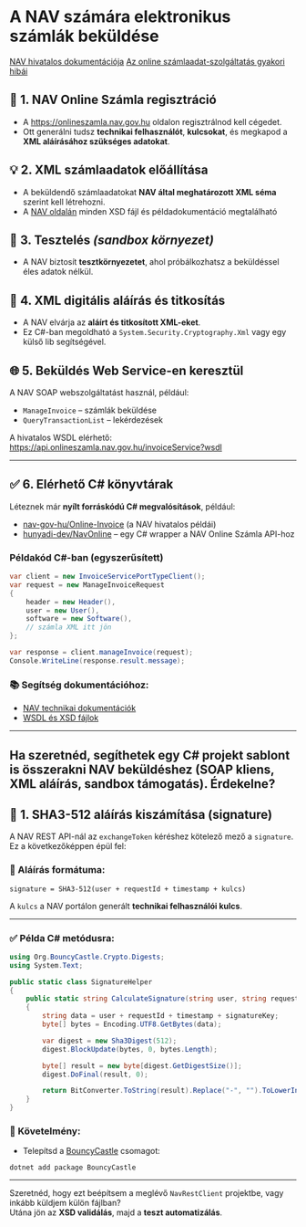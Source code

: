 # A NAV számára elektronikus számlák beküldése
[NAV hivatalos dokumentációja](https://onlineszamla.nav.gov.hu/dokumentaciok)
[Az online számlaadat-szolgáltatás gyakori hibái](https://nav.gov.hu/ugyfeliranytu/nezzen-utana/tudjon_rola/Az_online_szamlaadat-szolgaltatas_gyakori_hibai)

## 🔧 1. NAV Online Számla regisztráció
- A https://onlineszamla.nav.gov.hu oldalon regisztrálnod kell cégedet.
- Ott generálni tudsz **technikai felhasználót**, **kulcsokat**, és megkapod a **XML aláírásához szükséges adatokat**.

## 💡 2. XML számlaadatok előállítása
- A beküldendő számlaadatokat **NAV által meghatározott XML séma** szerint kell létrehozni.
- A [NAV oldalán](https://onlineszamla.nav.gov.hu/dokumentaciok) minden XSD fájl és példadokumentáció megtalálható

## 🧪 3. Tesztelés *(sandbox környezet)*
- A NAV biztosít **tesztkörnyezetet**, ahol próbálkozhatsz a beküldéssel éles adatok nélkül.

## 🔐 4. XML digitális aláírás és titkosítás
- A NAV elvárja az **aláírt és titkosított XML-eket**.
- Ez C#-ban megoldható a `System.Security.Cryptography.Xml` vagy egy külső lib segítségével.

## 🌐 5. Beküldés Web Service-en keresztül
A NAV SOAP webszolgáltatást használ, például:
- `ManageInvoice` – számlák beküldése
- `QueryTransactionList` – lekérdezések

A hivatalos WSDL elérhető:  
https://api.onlineszamla.nav.gov.hu/invoiceService?wsdl

---

## ✅ 6. Elérhető C# könyvtárak
Léteznek már **nyílt forráskódú C# megvalósítások**, például:
- [nav-gov-hu/Online-Invoice](https://github.com/nav-gov-hu/Online-Invoice) (a NAV hivatalos példái)
- [hunyadi-dev/NavOnline](https://github.com/hunyadi-dev/NavOnline) – egy C# wrapper a NAV Online Számla API-hoz


### Példakód C#-ban (egyszerűsített)

```csharp
var client = new InvoiceServicePortTypeClient();
var request = new ManageInvoiceRequest
{
    header = new Header(),
    user = new User(),
    software = new Software(),
    // számla XML itt jön
};

var response = client.manageInvoice(request);
Console.WriteLine(response.result.message);
```

### 📚 Segítség dokumentációhoz:
- [NAV technikai dokumentációk](https://onlineszamla.nav.gov.hu/dokumentaciok)
- [WSDL és XSD fájlok](https://onlineszamla.nav.gov.hu/api-doc/rest/index.html)

---

Ha szeretnéd, segíthetek egy **C# projekt sablont** is összerakni NAV beküldéshez (SOAP kliens, XML aláírás, sandbox támogatás). Érdekelne?
---

## 🔐 1. SHA3-512 aláírás kiszámítása (signature)

A NAV REST API-nál az `exchangeToken` kéréshez kötelező mező a `signature`. Ez a következőképpen épül fel:

### 🔣 Aláírás formátuma:
```
signature = SHA3-512(user + requestId + timestamp + kulcs)
```

A `kulcs` a NAV portálon generált **technikai felhasználói kulcs**.

---

### ✅ Példa C# metódusra:

```csharp
using Org.BouncyCastle.Crypto.Digests;
using System.Text;

public static class SignatureHelper
{
    public static string CalculateSignature(string user, string requestId, string timestamp, string signatureKey)
    {
        string data = user + requestId + timestamp + signatureKey;
        byte[] bytes = Encoding.UTF8.GetBytes(data);

        var digest = new Sha3Digest(512);
        digest.BlockUpdate(bytes, 0, bytes.Length);

        byte[] result = new byte[digest.GetDigestSize()];
        digest.DoFinal(result, 0);

        return BitConverter.ToString(result).Replace("-", "").ToLowerInvariant();
    }
}
```

### 🔧 Követelmény:  
- Telepítsd a [BouncyCastle](https://www.nuget.org/packages/BouncyCastle) csomagot:
```
dotnet add package BouncyCastle
```

---

Szeretnéd, hogy ezt beépítsem a meglévő `NavRestClient` projektbe, vagy inkább küldjem külön fájlban?  
Utána jön az **XSD validálás**, majd a **teszt automatizálás**.